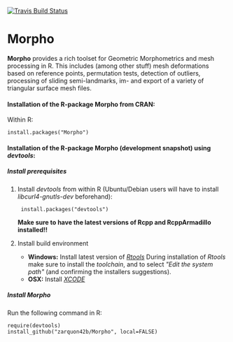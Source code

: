 [![Travis Build Status](https://travis-ci.org/zarquon42b/Morpho.png?branch=master)](https://travis-ci.org/zarquon42b/Morpho)

Morpho
======
__Morpho__ provides a rich toolset for Geometric Morphometrics and mesh processing in R. This includes (among other stuff) mesh deformations based on reference points, permutation tests, detection of outliers, processing of sliding semi-landmarks, im- and export of a variety of triangular surface mesh files.


#### Installation of the R-package Morpho from CRAN: ####

Within R:
       
	install.packages("Morpho")


#### Installation of the R-package Morpho (development snapshot) using *devtools*: ####

##### Install prerequisites #####

1. Install *devtools* from within R (Ubuntu/Debian users will have to install *libcurl4-gnutls-dev* beforehand):

		install.packages("devtools")

	**Make sure to have the latest versions of Rcpp and RcppArmadillo installed!!**
    

2. Install build environment
    * **Windows:** Install latest version of *[Rtools](http://cran.r-project.org/bin/windows/Rtools)*
During installation of *Rtools* make sure to install the *toolchain*, and to select *"Edit the system path"* (and confirming the installers suggestions).
    * **OSX:** Install *[XCODE](https://developer.apple.com/xcode/)*

##### Install Morpho #####

Run the following command in R:
        
	require(devtools)
	install_github("zarquon42b/Morpho", local=FALSE)


